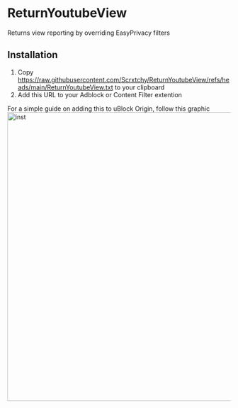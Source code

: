 # ReturnYoutubeView
Returns view reporting by overriding EasyPrivacy filters

## Installation
1. Copy https://raw.githubusercontent.com/Scrxtchy/ReturnYoutubeView/refs/heads/main/ReturnYoutubeView.txt to your clipboard
2. Add this URL to your Adblock or Content Filter extention

For a simple guide on adding this to uBlock Origin, follow this graphic
<img width="1311" height="651" alt="inst" src="https://github.com/user-attachments/assets/4312d5c5-67d6-4f94-8e43-3811ed053aba" />
